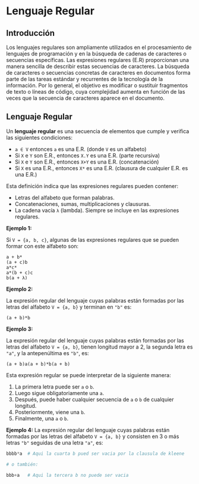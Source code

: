 
# Lenguaje Regular

## Introducción

Los lenguajes regulares son ampliamente utilizados en el procesamiento de lenguajes de programación y en la búsqueda de cadenas de caracteres o secuencias específicas. Las expresiones regulares (E.R) proporcionan una manera sencilla de describir estas secuencias de caracteres. La búsqueda de caracteres o secuencias concretas de caracteres en documentos forma parte de las tareas estándar y recurrentes de la tecnología de la información. Por lo general, el objetivo es modificar o sustituir fragmentos de texto o líneas de código, cuya complejidad aumenta en función de las veces que la secuencia de caracteres aparece en el documento.

## Lenguaje Regular

Un **lenguaje regular** es una secuencia de elementos que cumple y verifica las siguientes condiciones:

* `a ∈ V` entonces `a` es una E.R. (donde `V` es un alfabeto)
* Si `X` e `Y` son E.R., entonces `X.Y` es una E.R. (parte recursiva)
* Si `X` e `Y` son E.R., entonces `X+Y` es una E.R. (concatenación)
* Si `X` es una E.R., entonces `X*` es una E.R. (clausura de cualquier E.R. es una E.R.)

Esta definición indica que las expresiones regulares pueden contener:

* Letras del alfabeto que forman palabras.
* Concatenaciones, sumas, multiplicaciones y clausuras.
* La cadena vacía `λ` (lambda). Siempre se incluye en las expresiones regulares.

**Ejemplo 1:**

Si `V = {a, b, c}`, algunas de las expresiones regulares que se pueden formar con este alfabeto son:

```
a + b*
(a + c)b
a*c*
a*(b + c)c
b(a + λ)
```

**Ejemplo 2:** 

La expresión regular del lenguaje cuyas palabras están formadas por las letras del alfabeto `V = {a, b}` y terminan en `"b"` es:

```
(a + b)*b
```

**Ejemplo 3:** 

La expresión regular del lenguaje cuyas palabras están formadas por las letras del alfabeto `V = {a, b}`, tienen longitud mayor a 2, la segunda letra es `"a"`, y la antepenúltima es `"b"`, es:

```
(a + b)a(a + b)*b(a + b)
```

Esta expresión regular se puede interpretar de la siguiente manera:

1. La primera letra puede ser `a` o `b`.
2. Luego sigue obligatoriamente una `a`.
3. Después, puede haber cualquier secuencia de `a` o `b` de cualquier longitud.
4. Posteriormente, viene una `b`.
5. Finalmente, una `a` o `b`.

**Ejemplo 4:** La expresión regular del lenguaje cuyas palabras están formadas por las letras del alfabeto `V = {a, b}` y consisten en 3 o más letras `"b"` seguidas de una letra `"a"`, es:

``` python
bbbb*a  # Aqui la cuarta b pued ser vacia por la clausula de kleene

# o también:

bbb+a   # Aqui la tercera b no puede ser vacia
```

